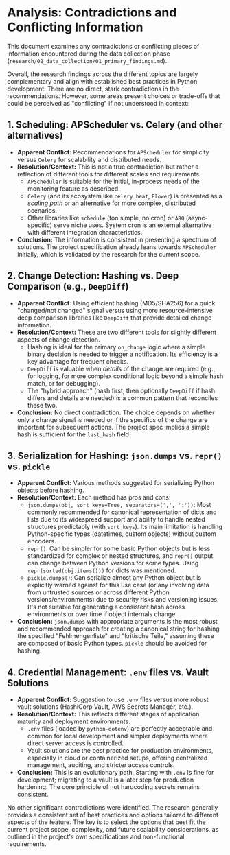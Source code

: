 # Analysis: Contradictions and Conflicting Information

This document examines any contradictions or conflicting pieces of information encountered during the data collection phase (`research/02_data_collection/01_primary_findings.md`).

Overall, the research findings across the different topics are largely complementary and align with established best practices in Python development. There are no direct, stark contradictions in the recommendations. However, some areas present choices or trade-offs that could be perceived as "conflicting" if not understood in context:

## 1. Scheduling: APScheduler vs. Celery (and other alternatives)

*   **Apparent Conflict:** Recommendations for `APScheduler` for simplicity versus `Celery` for scalability and distributed needs.
*   **Resolution/Context:** This is not a true contradiction but rather a reflection of different tools for different scales and requirements.
    *   `APScheduler` is suitable for the initial, in-process needs of the monitoring feature as described.
    *   `Celery` (and its ecosystem like `celery beat`, `Flower`) is presented as a *scaling path* or an alternative for more complex, distributed scenarios.
    *   Other libraries like `schedule` (too simple, no cron) or `ARQ` (async-specific) serve niche uses. System cron is an external alternative with different integration characteristics.
*   **Conclusion:** The information is consistent in presenting a spectrum of solutions. The project specification already leans towards `APScheduler` initially, which is validated by the research for the current scope.

## 2. Change Detection: Hashing vs. Deep Comparison (e.g., `DeepDiff`)

*   **Apparent Conflict:** Using efficient hashing (MD5/SHA256) for a quick "changed/not changed" signal versus using more resource-intensive deep comparison libraries like `DeepDiff` that provide detailed change information.
*   **Resolution/Context:** These are two different tools for slightly different aspects of change detection.
    *   Hashing is ideal for the primary `on_change` logic where a simple binary decision is needed to trigger a notification. Its efficiency is a key advantage for frequent checks.
    *   `DeepDiff` is valuable when *details* of the change are required (e.g., for logging, for more complex conditional logic beyond a simple hash match, or for debugging).
    *   The "hybrid approach" (hash first, then optionally `DeepDiff` if hash differs and details are needed) is a common pattern that reconciles these two.
*   **Conclusion:** No direct contradiction. The choice depends on whether only a change signal is needed or if the specifics of the change are important for subsequent actions. The project spec implies a simple hash is sufficient for the `last_hash` field.

## 3. Serialization for Hashing: `json.dumps` vs. `repr()` vs. `pickle`

*   **Apparent Conflict:** Various methods suggested for serializing Python objects before hashing.
*   **Resolution/Context:** Each method has pros and cons:
    *   `json.dumps(obj, sort_keys=True, separators=(',', ':'))`: Most commonly recommended for canonical representation of dicts and lists due to its widespread support and ability to handle nested structures predictably (with `sort_keys`). Its main limitation is handling Python-specific types (datetimes, custom objects) without custom encoders.
    *   `repr()`: Can be simpler for some basic Python objects but is less standardized for complex or nested structures, and `repr()` output can change between Python versions for some types. Using `repr(sorted(obj.items()))` for dicts was mentioned.
    *   `pickle.dumps()`: Can serialize almost any Python object but is explicitly warned against for this use case (or any involving data from untrusted sources or across different Python versions/environments) due to security risks and versioning issues. It's not suitable for generating a consistent hash across environments or over time if object internals change.
*   **Conclusion:** `json.dumps` with appropriate arguments is the most robust and recommended approach for creating a canonical string for hashing the specified "Fehlmengenliste" and "kritische Teile," assuming these are composed of basic Python types. `pickle` should be avoided for hashing.

## 4. Credential Management: `.env` files vs. Vault Solutions

*   **Apparent Conflict:** Suggestion to use `.env` files versus more robust vault solutions (HashiCorp Vault, AWS Secrets Manager, etc.).
*   **Resolution/Context:** This reflects different stages of application maturity and deployment environments.
    *   `.env` files (loaded by `python-dotenv`) are perfectly acceptable and common for local development and simpler deployments where direct server access is controlled.
    *   Vault solutions are the best practice for production environments, especially in cloud or containerized setups, offering centralized management, auditing, and stricter access controls.
*   **Conclusion:** This is an evolutionary path. Starting with `.env` is fine for development; migrating to a vault is a later step for production hardening. The core principle of not hardcoding secrets remains consistent.

No other significant contradictions were identified. The research generally provides a consistent set of best practices and options tailored to different aspects of the feature. The key is to select the options that best fit the current project scope, complexity, and future scalability considerations, as outlined in the project's own specifications and non-functional requirements.